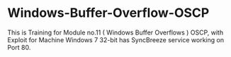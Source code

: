 # Windows-Buffer-Overflow-OSCP
This is Training for Module no.11 ( Windows Buffer Overflows ) OSCP, with Exploit for Machine Windows 7 32-bit has SyncBreeze service working on Port 80.
